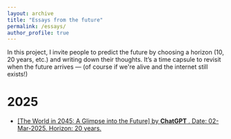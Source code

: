 ```yaml
---
layout: archive
title: "Essays from the future"
permalink: /essays/
author_profile: true
---
```


In this project, I invite people to predict the future by choosing a horizon (10, 20 years, etc.) and writing down their thoughts. It’s a time capsule to revisit when the future arrives — (of course if we're alive and the internet still exists!)


2025
===========



* <a href="https://iparaj.github.io/files/essay0.pdf">[The World in 2045: A Glimpse into the Future] by  __ChatGPT__ . Date: 02-Mar-2025. Horizon: 20 years.







